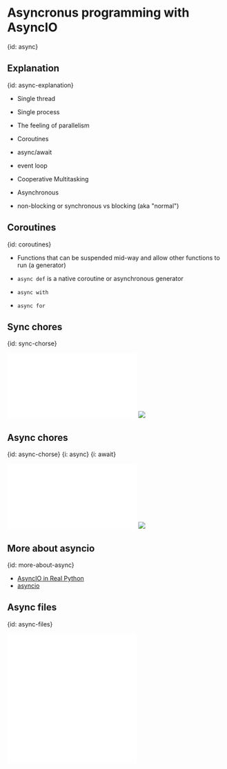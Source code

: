 # Asyncronus programming with AsyncIO
{id: async}

## Explanation
{id: async-explanation}

* Single thread
* Single process
* The feeling of parallelism
* Coroutines


* async/await

* event loop

* Cooperative Multitasking

* Asynchronous
* non-blocking or synchronous vs blocking (aka "normal")

## Coroutines
{id: coroutines}

* Functions that can be suspended mid-way and allow other functions to run (a generator)

* `async def` is a native coroutine or asynchronous generator
* `async with`
* `async for`


## Sync chores
{id: sync-chorse}

![](examples/async/sync_chores.py)
![](examples/async/sync_chores.out)

## Async chores
{id: async-chorse}
{i: async}
{i: await}

![](examples/async/async_chores.py)
![](examples/async/async_chores.out)


## More about asyncio
{id: more-about-async}

* [AsyncIO in Real Python](https://realpython.com/async-io-python/)
* [asyncio](https://docs.python.org/library/asyncio.html)


## Async files
{id: async-files}

![](examples/async/http_request.py)
![](examples/async/files.py)

